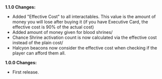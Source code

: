 **1.1.0 Changes:**

* Added "Effective Cost" to all interactables. This value is the amount of money you will lose after buying it (if you have Executive Card, the effective cost is 90% of the actual cost)
* Added amount of money given for blood shrines/
* Chance Shrine activation count is now calculated via the effective cost instead of the plain cost/
* Halcyon beacons now consider the effective cost when checking if the player can afford them all.

**1.0.0 Changes:**

* First release.